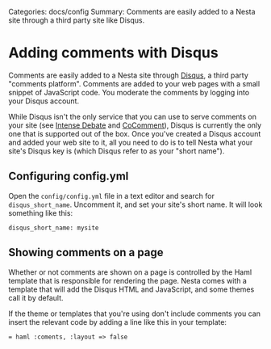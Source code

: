 Categories: docs/config
Summary: Comments are easily added to a Nesta site through a third party site like Disqus.

# Adding comments with Disqus

Comments are easily added to a Nesta site through [Disqus][disqus], a
third party "comments platform". Comments are added to your web pages
with a small snippet of JavaScript code. You moderate the comments by
logging into your Disqus account.

While Disqus isn't the only service that you can use to serve comments
on your site (see [Intense Debate][intdeb] and [CoComment][coco]),
Disqus is currently the only one that is supported out of the box. Once
you've created a Disqus account and added your web site to it, all you
need to do is to tell Nesta what your site's Disqus key is (which Disqus
refer to as your "short name").

[intdeb]: http://intensedebate.com/
[coco]: http://www.cocomment.com/

## Configuring config.yml

Open the `config/config.yml` file in a text editor and search for
`disqus_short_name`. Uncomment it, and set your site's short name. It
will look something like this:

    disqus_short_name: mysite

## Showing comments on a page

Whether or not comments are shown on a page is controlled by the Haml
template that is responsible for rendering the page. Nesta comes with a
template that will add the Disqus HTML and JavaScript, and some themes
call it by default.

If the theme or templates that you're using don't include comments you
can insert the relevant code by adding a line like this in your
template:

    = haml :coments, :layout => false

[disqus]: http://disqus.com
